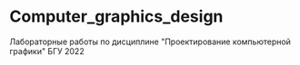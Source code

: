 # Computer_graphics_design
Лабораторные работы по дисциплине "Проектирование компьютерной графики" БГУ 2022
